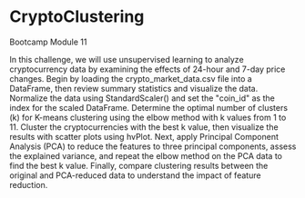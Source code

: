 # CryptoClustering

Bootcamp Module 11

In this challenge, we will use unsupervised learning to analyze cryptocurrency data by examining the effects of 24-hour and 7-day price changes. Begin by loading the crypto_market_data.csv file into a DataFrame, then review summary statistics and visualize the data. Normalize the data using StandardScaler() and set the "coin_id" as the index for the scaled DataFrame. Determine the optimal number of clusters (k) for K-means clustering using the elbow method with k values from 1 to 11. Cluster the cryptocurrencies with the best k value, then visualize the results with scatter plots using hvPlot. Next, apply Principal Component Analysis (PCA) to reduce the features to three principal components, assess the explained variance, and repeat the elbow method on the PCA data to find the best k value. Finally, compare clustering results between the original and PCA-reduced data to understand the impact of feature reduction.
